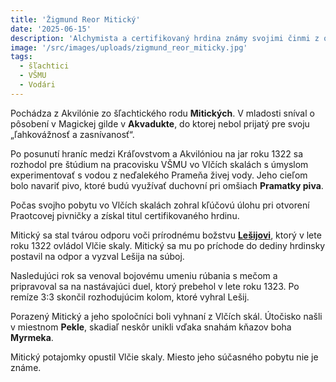 ```yaml
---
title: 'Žigmund Reor Mitický'
date: '2025-06-15'
description: 'Alchymista a certifikovaný hrdina známy svojimi činmi z obdobia Lešijovej hrôzovlády (1322-1324)'
image: '/src/images/uploads/zigmund_reor_miticky.jpg'
tags:
  - šľachtici
  - VŠMU
  - Vodári
---
```


Pochádza z Akvilónie zo šľachtického rodu **Mitických**. V mladosti sníval o pôsobení v Magickej gilde v **Akvadukte**, do ktorej nebol prijatý pre svoju  „ľahkovážnosť a zasnívanosť“. 

Po posunutí hraníc medzi Kráľovstvom a Akvilóniou na jar roku 1322 sa rozhodol pre štúdium na pracovisku VŠMU vo Vlčích skalách s úmyslom experimentovať s vodou z neďalekého Prameňa živej vody. Jeho cieľom bolo navariť pivo, ktoré budú využívať duchovní pri omšiach **Pramatky piva**.

Počas svojho pobytu vo Vlčích skalách zohral kľúčovú úlohu pri otvorení Praotcovej pivničky a získal titul certifikovaného hrdinu.

Mitický sa stal tvárou odporu voči prírodnému božstvu **[Lešijovi](/articles/Lesij.md)**, ktorý v lete roku 1322 ovládol Vlčie skaly. Mitický sa mu po príchode do dediny hrdinsky postavil na odpor a vyzval Lešija na súboj.

Nasledujúci rok sa venoval bojovému umeniu rúbania s mečom a pripravoval sa na nastávajúci duel, ktorý prebehol v lete roku 1323. Po remíze 3:3 skončil rozhodujúcim kolom, ktoré vyhral Lešij.

Porazený Mitický a jeho spoločníci boli vyhnaní z Vlčích skál. Útočisko našli v miestnom **Pekle**, skadiaľ neskôr unikli vďaka snahám kňazov boha **Myrmeka**. 

Mitický potajomky opustil Vlčie skaly. Miesto jeho súčasného pobytu nie je známe.